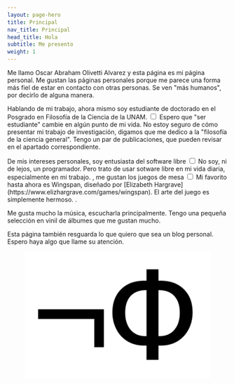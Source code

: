 ```yaml
---
layout: page-hero
title: Principal
nav_title: Principal
head_title: Hola
subtitle: Me presento
weight: 1
---
```


<p>
Me llamo Oscar Abraham Olivetti Alvarez y esta página es mi página personal.
Me gustan las páginas personales porque me parece una forma más fiel de estar en contacto con otras personas.
Se ven "más humanos", por decirlo de alguna manera.
</p>

<p>
Hablando de mi trabajo, ahora mismo soy estudiante de doctorado en el Posgrado en Filosofía de la Ciencia de la UNAM.<label for="1" class="margin-toggle sidenote-number">
 </label>
 <input type="checkbox" 
        id="1" 
        class="margin-toggle"/>
          <span class="sidenote">
            Espero que "ser estudiante" cambie en algún punto de mi vida.
          </span> 
 No estoy seguro de cómo presentar mi trabajo de investigación, digamos que me dedico a la "filosofía de la ciencia general". Tengo un par de publicaciones, que pueden revisar en el apartado correspondiente. 
</p>

<p>
De mis intereses personales, soy entusiasta del software libre<label for="2" class="margin-toggle sidenote-number">
 </label>
 <input type="checkbox" 
        id="2" 
        class="margin-toggle"/>
          <span class="sidenote">
           No soy, ni de lejos, un programador. Pero trato de usar sotware libre en mi vida diaria, especialmente en mi trabajo. 
          </span>
, me gustan los juegos de mesa<label for="2" class="margin-toggle sidenote-number">
 </label>
 <input type="checkbox" 
        id="2" 
        class="margin-toggle"/>
          <span class="sidenote">
         Mi favorito hasta ahora es Wingspan, diseñado por [Elizabeth Hargrave](https://www.elizhargrave.com/games/wingspan). El arte del juego es simplemente hermoso. 
          </span>. 

Me gusta mucho la música, escucharla principalmente. Tengo una pequeña selección en vinil de álbumes que me gustan mucho.

Esta página también resguarda lo que quiero que sea un blog personal. Espero haya algo que llame su atención.

<figure>
<img src="/assets/images/logo.png">
</figure>
</p>
